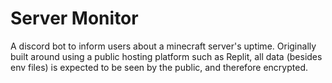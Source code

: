 # Server Monitor
A discord bot to inform users about a minecraft server's uptime. Originally built around using a public hosting platform such as Replit, all data (besides env files) is expected to be seen by the public, and therefore encrypted.